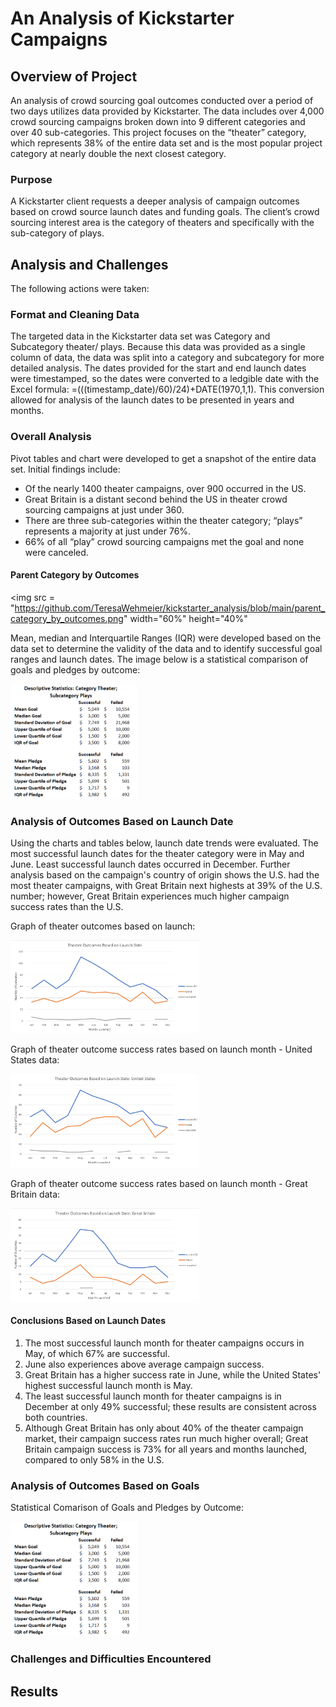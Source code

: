 # An Analysis of Kickstarter Campaigns
## Overview of Project

An analysis of crowd sourcing goal outcomes conducted over a period of two days utilizes data provided by Kickstarter. The data includes over 4,000 crowd sourcing campaigns broken down into 9 different categories and over 40 sub-categories. This project focuses on the “theater” category, which represents 38% of the entire data set and is the most popular project category at nearly double the next closest category.

### Purpose
A Kickstarter client requests a deeper analysis of campaign outcomes based on crowd source launch dates and funding goals. The client’s crowd sourcing interest area is the category of theaters and specifically with the sub-category of plays.

## Analysis and Challenges
The following actions were taken:
### Format and Cleaning Data
The targeted data in the Kickstarter data set was Category and Subcategory theater/ plays. Because this data was provided as a single column of data, the data was split into a category and subcategory for more detailed analysis. The dates provided for the start and end launch dates were timestamped, so the dates were converted to a ledgible date with the Excel formula: =(((timestamp_date)/60)/24)+DATE(1970,1,1). This conversion allowed for analysis of the launch dates to be presented in years and months.

### Overall Analysis
Pivot tables and chart were developed to get a snapshot of the entire data set. Initial findings include:
* Of the nearly 1400 theater campaigns, over 900 occurred in the US.
* Great Britain is a distant second behind the US in theater crowd sourcing campaigns at just under 360.
* There are three sub-categories within the theater category; “plays” represents a majority at just under 76%.
* 66% of all “play” crowd sourcing campaigns met the goal and none were canceled.

#### Parent Category by Outcomes

<img src = "https://github.com/TeresaWehmeier/kickstarter_analysis/blob/main/parent_category_by_outcomes.png" width="60%" height="40%"


Mean, median and Interquartile Ranges (IQR) were developed based on the data set to determine the validity of the data and to identify successful goal ranges and launch dates. The image below is a statistical comparison of goals and pledges by outcome:

<img src ="https://github.com/TeresaWehmeier/kickstarter_analysis/blob/main/descriptive_statistics_theater_plays.png" width="40%" height="40%">

### Analysis of Outcomes Based on Launch Date
Using the charts and tables below, launch date trends were evaluated. The most successful launch dates for the theater category were in May and June. Least successful launch dates occurred in December. Further analysis based on the campaign's country of origin shows the U.S. had the most theater campaigns, with Great Britain next highests at 39% of the U.S. number; however, Great Britain experiences much higher campaign success rates than the U.S.

Graph of theater outcomes based on launch:

<img src="https://github.com/TeresaWehmeier/kickstarter_analysis/blob/main/Theater_Outcomes_vs_Launch.png" width="60%" height="40%">

Graph of theater outcome success rates based on launch month - United States data:

<img src="https://github.com/TeresaWehmeier/kickstarter_analysis/blob/main/Theater_Outcomes_vs_Launch_US.png" width="60%" height="40%">

Graph of theater outcome success rates based on launch month - Great Britain data:

<img src="https://github.com/TeresaWehmeier/kickstarter_analysis/blob/main/Theater_Outcomes_vs_Launch_GB.png" width="60%" height="40%">

#### Conclusions Based on Launch Dates
1. The most successful launch month for theater campaigns occurs in May, of which 67% are successful.
2. June also experiences above average campaign success.
3. Great Britain has a higher success rate in June, while the United States' highest successful launch month is May.
4. The least successful launch month for theater campaigns is in December at only 49% successful; these results are consistent across both countries.
5. Although Great Britain has only about 40% of the theater campaign market, their campaign success rates run much higher overall; Great Britain campaign success is 73% for all years and months launched, compared to only 58% in the U.S.

### Analysis of Outcomes Based on Goals

Statistical Comarison of Goals and Pledges by Outcome:

<img src ="https://github.com/TeresaWehmeier/kickstarter_analysis/blob/main/descriptive_statistics_theater_plays.png" width="40%" height="40%">



### Challenges and Difficulties Encountered

## Results


